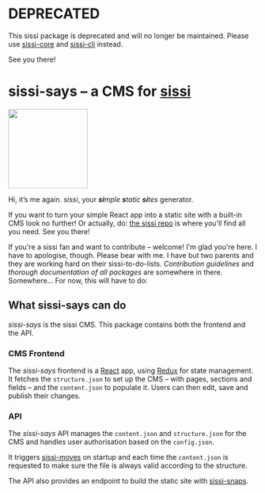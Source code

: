 # DEPRECATED
This sissi package is deprecated and will no longer be maintained. Please use [sissi-core](https://github.com/square-a/sissi-core) and [sissi-cli](https://github.com/square-a/sissi-cli) instead.

See you there!

# sissi-says – a CMS for [sissi]

<img src='https://raw.githubusercontent.com/square-a/sissi/master/sissi.png'  width='160px' />

Hi, it’s me again. *sissi*, your ***si**mple **s**tatic **si**tes* generator.

If you want to turn your simple React app into a static site with a built-in CMS look no further! Or actually, do: [the sissi repo][sissi] is where you'll find all you need. See you there!

If you're a sissi fan and want to contribute – welcome! I'm glad you're here. I have to apologise, though. Please bear with me. I have but two parents and they are working hard on their sissi-to-do-lists. *Contribution guidelines* and *thorough documentation of all packages* are somewhere in there. Somewhere... For now, this will have to do:

## What sissi-says can do
*sissi-says* is the sissi CMS. This package contains both the frontend and the API.

### CMS Frontend
The *sissi-says* frontend is a [React](https://reactjs.org/) app, using [Redux](https://redux.js.org) for state management. It fetches the `structure.json` to set up the CMS – with pages, sections and fields – and the `content.json` to populate it. Users can then edit, save and publish their changes.

### API
The *sissi-says* API manages the `content.json` and `structure.json` for the CMS and handles user authorisation based on the `config.json`.

It triggers [sissi-moves] on startup and each time the `content.json` is requested to make sure the file is always valid according to the structure.

The API also provides an endpoint to build the static site with [sissi-snaps].

[sissi]:https://github.com/square-a/sissi
[sissi-moves]:https://github.com/square-a/sissi-moves
[sissi-snaps]:https://github.com/square-a/sissi-snaps
